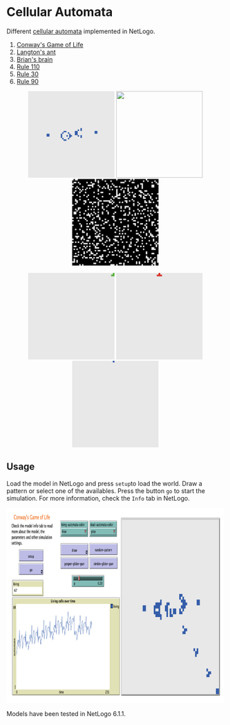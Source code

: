 # Cellular Automata

Different [cellular automata](https://en.wikipedia.org/wiki/Cellular_automaton) implemented in NetLogo.

1. [Conway's Game of Life](https://en.wikipedia.org/wiki/Conway%27s_Game_of_Life)
2. [Langton's ant](https://en.wikipedia.org/wiki/Langton%27s_ant)
3. [Brian's brain](https://en.wikipedia.org/wiki/Brian%27s_Brain)
4. [Rule 110](https://en.wikipedia.org/wiki/Rule_110)
5. [Rule 30](https://en.wikipedia.org/wiki/Rule_30)
6. [Rule 90](https://en.wikipedia.org/wiki/Rule_90)



<p align="center">
    <img width="200" height="200" src="images/Conway_Game_Of_Life.gif">
    <img width="200" height="200" src="images/Langton_Ant.gif">
    <img width="200" height="200" src="images/Brian_Brain.gif">
</p>
<p align="center">
    <img width="200" height="200"src="images/Rule_110.gif">
    <img width="200" height="200" src="images/Rule_30.gif">
    <img width="200" height="200" src="images/Rule_90.gif">
</p>


## Usage

Load the model in NetLogo and press `setup`to load the world. Draw a pattern or select one of the availables. Press the button `go` to start the simulation. For more information, check the `Info` tab in NetLogo.

<p align="center">
    <img width="900" height="450" src="images/screen.png">
</p>

Models have been tested in NetLogo 6.1.1.

